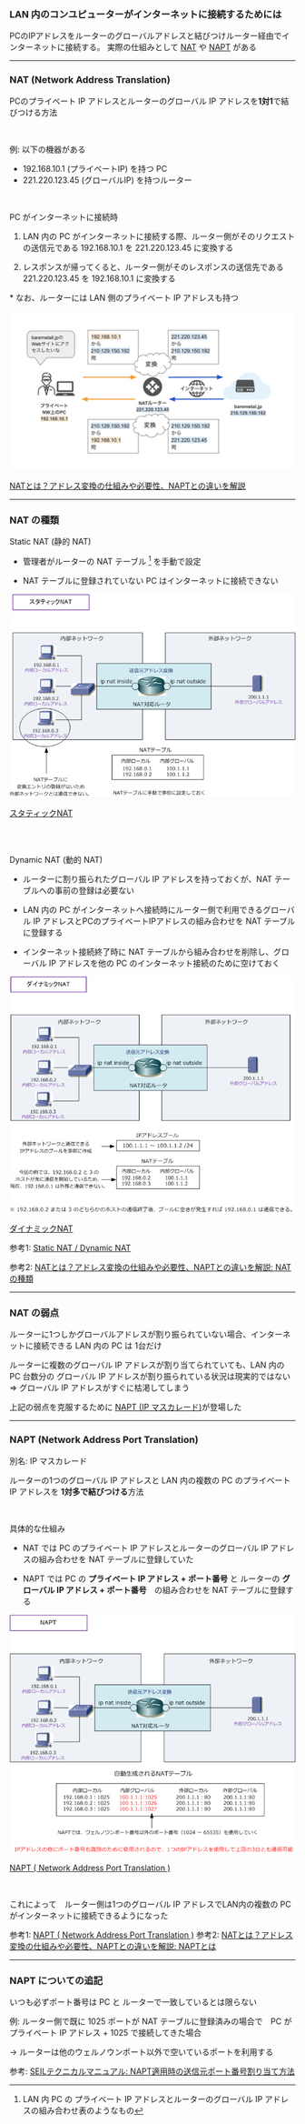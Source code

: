 ### LAN 内のコンユピューターがインターネットに接続するためには

PCのIPアドレスをルーターのグローバルアドレスと結びつけルーター経由でインターネットに接続する。
実際の仕組みとして [NAT](#NAT) や [NAPT](#NAPT) がある

---
<div id="NAT"></div>

### NAT (Network Address Translation)

PCのプライベート IP アドレスとルーターのグローバル IP アドレスを**1対1**で結びつける方法

<br>

例: 以下の機器がある
- 192.168.10.1 (プライベートIP) を持つ PC
- 221.220.123.45 (グローバルIP) を持つルーター


<br>

PC がインターネットに接続時

1. LAN 内の PC がインターネットに接続する際、ルーター側がそのリクエストの送信元である 192.168.10.1 を 221.220.123.45 に変換する

2. レスポンスが帰ってくると、ルーター側がそのレスポンスの送信先である 221.220.123.45 を 192.168.10.1 に変換する

\* なお、ルーターには LAN 側のプライベート IP アドレスも持つ

<img src="./img/NAT_1.png" />

[NATとは？アドレス変換の仕組みや必要性、NAPTとの違いを解説](https://baremetal.jp/blog/2023/09/08/1298/)

---

### NAT の種類

Static NAT (静的 NAT)

- 管理者がルーターの NAT テーブル [^NATテーブル] を手動で設定

- NAT テーブルに登録されていない PC はインターネットに接続できない

[^NATテーブル]: LAN 内 PC の プライベート IP アドレスとルーターのグローバル IP アドレスの組み合わせ表のようなもの

<img src="./img/Static-NAT_1.png" />

[スタティックNAT](https://www.infraexpert.com/study/ip11.html)

<br>
<br>

Dynamic NAT (動的 NAT)

- ルーターに割り振られたグローバル IP アドレスを持っておくが、NAT テーブルへの事前の登録は必要ない

- LAN 内の PC がインターネットへ接続時にルーター側で利用できるグローバル IP アドレスとPCのプライベートIPアドレスの組み合わせを NAT テーブルに登録する

- インターネット接続終了時に NAT テーブルから組み合わせを削除し、グローバル IP アドレスを他の PC のインターネット接続のために空けておく

<img src="./img/Dynamic-NAT_1.png" />

[ダイナミックNAT](https://www.infraexpert.com/study/ip11.html)


参考1: [Static NAT / Dynamic NAT](https://www.infraexpert.com/study/ip11.html)

参考2: [NATとは？アドレス変換の仕組みや必要性、NAPTとの違いを解説: NATの種類](https://baremetal.jp/blog/2023/09/08/1298/)

---

### NAT の弱点

ルーターに1つしかグローバルアドレスが割り振られていない場合、インターネットに接続できる LAN 内の PC は 1台だけ

ルーターに複数のグローバル IP アドレスが割り当てられていても、LAN 内の PC 台数分の グローバル IP アドレスが割り振られている状況は現実的ではない => グローバル IP アドレスがすぐに枯渇してしまう

上記の弱点を克服するために [NAPT (IP マスカレード)](#NAPT)が登場した

---
<div id="NAPT"></div>

### NAPT (Network Address Port Translation)

別名: IP マスカレード

ルーターの1つのグローバル IP アドレスと LAN 内の複数の PC のプライベート IP アドレスを **1対多で結びつける**方法

<br>

具体的な仕組み

- NAT では PC のプライベート IP アドレスとルーターのグローバル IP アドレスの組み合わせを NAT テーブルに登録していた

- NAPT では PC の **プライベート IP アドレス + ポート番号** と ルーターの **グローバル IP アドレス + ポート番号**　の組み合わせを NAT テーブルに登録する

<img src="./img/NAPT_1.png" />

[NAPT ( Network Address Port Translation )](https://www.infraexpert.com/study/ip11.5.html)

<br>

これによって　ルーター側は1つのグローバル IP アドレスでLAN内の複数の PC がインターネットに接続できるようになった

参考1: [NAPT ( Network Address Port Translation )](https://www.infraexpert.com/study/ip11.5.html)
参考2: [NATとは？アドレス変換の仕組みや必要性、NAPTとの違いを解説: NAPTとは](https://baremetal.jp/blog/2023/09/08/1298/#NAPTとは)

---

### NAPT についての追記

いつも必ずポート番号は PC と ルーターで一致しているとは限らない

例: ルーター側で既に 1025 ポートが NAT テーブルに登録済みの場合で　PC が　プライベート IP アドレス + 1025 で接続してきた場合

-> ルーターは他のウェルノウンポート以外で空いているポートを利用する


参考: [SEILテクニカルマニュアル: NAPT適用時の送信元ポート番号割り当て方法](https://www.seil.jp/doc/index.html#fn/nat/napt.html)